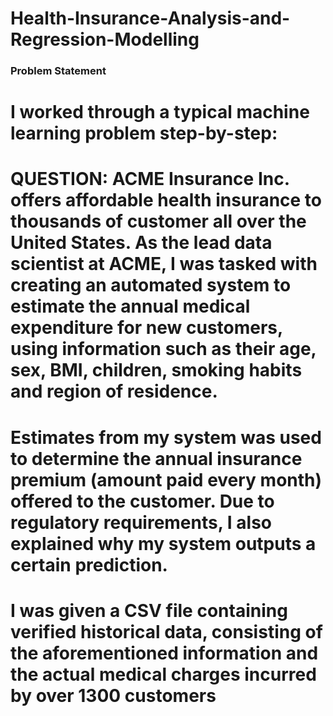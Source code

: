 # Health-Insurance-Analysis-and-Regression-Modelling
###  Problem Statement
# I worked through a typical machine learning problem step-by-step:

# QUESTION: ACME Insurance Inc. offers affordable health insurance to thousands of customer all over the United States. As the lead data scientist at ACME, I was tasked with creating an automated system to estimate the annual medical expenditure for new customers, using information such as their age, sex, BMI, children, smoking habits and region of residence.

# Estimates from my system was used to determine the annual insurance premium (amount paid every month) offered to the customer. Due to regulatory requirements, I also explained why my system outputs a certain prediction.

# I was given a CSV file containing verified historical data, consisting of the aforementioned information and the actual medical charges incurred by over 1300 customers
